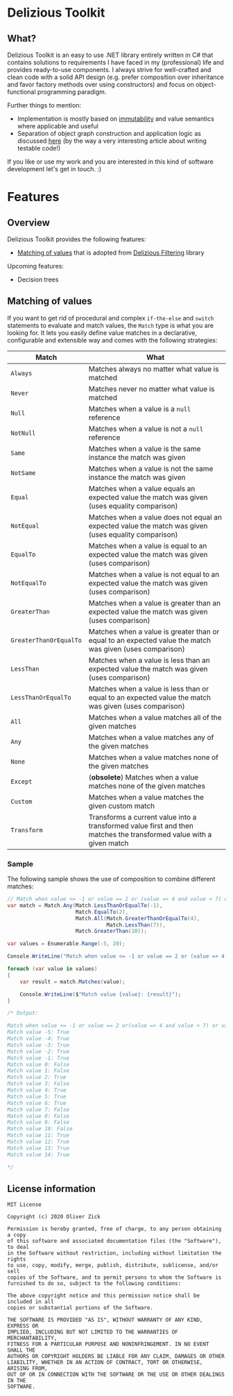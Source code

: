 # Delizious Toolkit
## What?
Delizious Toolkit is an easy to use .NET library entirely written in C# that contains solutions to requirements I have faced in my (professional) life and provides ready-to-use components. I always strive for well-crafted and clean code with a solid API design (e.g. prefer composition over inheritance and favor factory methods over using constructors) and focus on object-functional programming paradigm. 

Further things to mention:
* Implementation is mostly based on [immutability](https://blogs.msdn.microsoft.com/ericlippert/2007/11/13/immutability-in-c-part-one-kinds-of-immutability/) and value semantics where applicable and useful
* Separation of object graph construction and application logic as discussed [here](http://googletesting.blogspot.de/2008/08/by-miko-hevery-so-you-decided-to.html) (by the way a very interesting article about writing testable code!)

If you like or use my work and you are interested in this kind of software development let's get in touch. :)

# Features
## Overview
Delizious Toolkit provides the following features:
* [Matching of values](#matching-of-values) that is adopted from [Delizious Filtering](https://github.com/oliverzick/Delizious-Filtering) library

Upcoming features:
* Decision trees

## Matching of values
If you want to get rid of procedural and complex `if-the-else` and `switch` statements to evaluate and match values, the `Match` type is what you are looking for. It lets you easily define value matches in a declarative, configurable and extensible way and comes with the following strategies:

Match | What
----- | --------
`Always` | Matches always no matter what value is matched
`Never` | Matches never no matter what value is matched
`Null` | Matches when a value is a `null` reference
`NotNull` | Matches when a value is not a `null` reference
`Same` | Matches when a value is the same instance the match was given
`NotSame` | Matches when a value is not the same instance the match was given
`Equal` | Matches when a value equals an expected value the match was given (uses equality comparison)
`NotEqual` | Matches when a value does not equal an expected value the match was given (uses equality comparison)
`EqualTo` | Matches when a value is equal to an expected value the match was given (uses comparison)
`NotEqualTo` | Matches when a value is not equal to an expected value the match was given (uses comparison)
`GreaterThan` | Matches when a value is greater than an expected value the match was given (uses comparison)
`GreaterThanOrEqualTo` | Matches when a value is greater than or equal to an expected value the match was given (uses comparison)
`LessThan` | Matches when a value is less than an expected value the match was given (uses comparison)
`LessThanOrEqualTo` | Matches when a value is less than or equal to an expected value the match was given (uses comparison)
`All` | Matches when a value matches all of the given matches
`Any` | Matches when a value matches any of the given matches
`None` | Matches when a value matches none of the given matches
`Except` | (**obsolete**) Matches when a value matches none of the given matches
`Custom` | Matches when a value matches the given custom match
`Transform` | Transforms a current value into a transformed value first and then matches the transformed value with a given match

### Sample
The following sample shows the use of composition to combine different matches:

```csharp
// Match when value <= -1 or value == 2 or (value => 4 and value < 7) or value > 10
var match = Match.Any(Match.LessThanOrEqualTo(-1),
                      Match.EqualTo(2),
                      Match.All(Match.GreaterThanOrEqualTo(4),
                                Match.LessThan(7)),
                      Match.GreaterThan(10));

var values = Enumerable.Range(-5, 20);

Console.WriteLine("Match when value <= -1 or value == 2 or (value => 4 and value < 7) or value > 10");

foreach (var value in values)
{
    var result = match.Matches(value);

    Console.WriteLine($"Match value {value}: {result}");
}

/* Output:

Match when value <= -1 or value == 2 or(value => 4 and value < 7) or value > 10
Match value -5: True
Match value -4: True
Match value -3: True
Match value -2: True
Match value -1: True
Match value 0: False
Match value 1: False
Match value 2: True
Match value 3: False
Match value 4: True
Match value 5: True
Match value 6: True
Match value 7: False
Match value 8: False
Match value 9: False
Match value 10: False
Match value 11: True
Match value 12: True
Match value 13: True
Match value 14: True

*/
```

## License information
```
MIT License

Copyright (c) 2020 Oliver Zick

Permission is hereby granted, free of charge, to any person obtaining a copy
of this software and associated documentation files (the "Software"), to deal
in the Software without restriction, including without limitation the rights
to use, copy, modify, merge, publish, distribute, sublicense, and/or sell
copies of the Software, and to permit persons to whom the Software is
furnished to do so, subject to the following conditions:

The above copyright notice and this permission notice shall be included in all
copies or substantial portions of the Software.

THE SOFTWARE IS PROVIDED "AS IS", WITHOUT WARRANTY OF ANY KIND, EXPRESS OR
IMPLIED, INCLUDING BUT NOT LIMITED TO THE WARRANTIES OF MERCHANTABILITY,
FITNESS FOR A PARTICULAR PURPOSE AND NONINFRINGEMENT. IN NO EVENT SHALL THE
AUTHORS OR COPYRIGHT HOLDERS BE LIABLE FOR ANY CLAIM, DAMAGES OR OTHER
LIABILITY, WHETHER IN AN ACTION OF CONTRACT, TORT OR OTHERWISE, ARISING FROM,
OUT OF OR IN CONNECTION WITH THE SOFTWARE OR THE USE OR OTHER DEALINGS IN THE
SOFTWARE.
```
